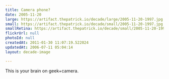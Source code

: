 ```yaml
---
title: Camera phone?
date: 2005-11-20
large: https://artifact.thepatrick.io/decade/large/2005-11-20-1997.jpg
small: https://artifact.thepatrick.io/decade/small/2005-11-20-1997.jpg
smallRetina: https://artifact.thepatrick.io/decade/small/2005-11-20-1997@2x.jpg
flickrUrl: null
photoId: null
createdAt: 2011-01-30 11:07:19.522024
updatedAt: 2006-07-11 05:04:14
layout: decade-image

---
```

This is your brain on geek+camera.
